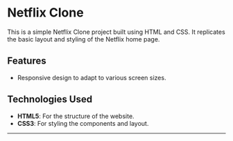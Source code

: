 # Netflix Clone

This is a simple Netflix Clone project built using HTML and CSS. It replicates the basic layout and styling of the Netflix home page.


## Features
- Responsive design to adapt to various screen sizes.

## Technologies Used
- **HTML5**: For the structure of the website.
- **CSS3**: For styling the components and layout.

---

